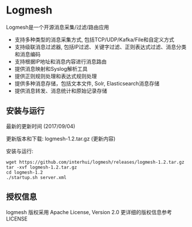 # Logmesh #

Logmesh是一个开源消息采集/过滤/路由应用

- 支持多种类型的消息采集方式, 包括TCP/UDP/Kafka/File和自定义方式
- 支持级联消息过滤器, 包括IP过滤、关键字过滤、正则表达式过滤、消息分类和消息编码
- 支持根据IP地址和消息内容进行消息路由
- 提供消息映射和Syslog解析工具
- 提供正则规则处理和表达式规则处理
- 提供多种消息存储，包括文本文件, Solr, Elasticsearch消息存储
- 提供消息转发、消息统计和原始记录存储

## 安装与运行 ##

最新的更新时间 (2017/09/04)

更新版本和下载: logmesh-1.2.tar.gz (更新内容)

安装与运行:
	
	wget https://github.com/interhui/logmesh/releases/logmesh-1.2.tar.gz
	tar -xvf logmesh-1.2.tar.gz
	cd logmesh-1.2
	./startup.sh server.xml

## 授权信息 ##

logmesh 版权采用  Apache License, Version 2.0 更详细的版权信息参考LICENSE
